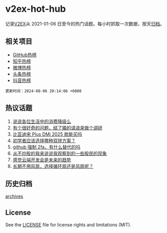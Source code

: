 # v2ex-hot-hub

 记录[V2EX](https://www.v2ex.com/)从 2021-01-06 日至今的热门话题。每小时抓取一次数据，按天[归档](archives)。
 
 ## 相关项目

- [GitHub热榜](https://github.com/snaildev/github-hot-hub)
- [知乎热榜](https://github.com/snaildev/zhihu-hot-hub)
- [微博热榜](https://github.com/snaildev/weibo-hot-hub)
- [头条热榜](https://github.com/snaildev/toutiao-hot-hub)
- [抖音热榜](https://github.com/snaildev/douyin-hot-hub)


 `更新时间：2024-08-06 20:14:06 +0800`

## 热议话题

1. [说说各位生活中的消费降级么](https://www.v2ex.com/t/1062791)
1. [有个很好奇的问题，结了婚的请进来做个调研](https://www.v2ex.com/t/1062870)
1. [比亚迪宋 Plus DMi 2025 款能买吗](https://www.v2ex.com/t/1062816)
1. [初学者应该选择哪种双拼方案？](https://www.v2ex.com/t/1062757)
1. [github 强制 2fa，有什么替代的吗](https://www.v2ex.com/t/1062879)
1. [从不炒股的我来说说我观察到的一些股民的现象](https://www.v2ex.com/t/1062876)
1. [感觉云端开发会是未来的趋势](https://www.v2ex.com/t/1062738)
1. [长期不用风扇，选择循环扇还是风扇呢？](https://www.v2ex.com/t/1062788)

## 历史归档

[archives](archives)

## License

See the [LICENSE](LICENSE) file for license rights and limitations (MIT).

